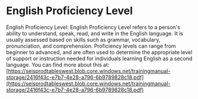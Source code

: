 # English Proficiency Level
English Proficiency Level: English Proficiency Level refers to a person's ability to understand, speak, read, and write in the English language. It is usually assessed based on skills such as grammar, vocabulary, pronunciation, and comprehension. Proficiency levels can range from beginner to advanced, and are often used to determine the appropriate level of support or instruction needed for individuals learning English as a second language.
You can find more about this at: [https://seisprodtableswest.blob.core.windows.net/trainingmanual-storage/2416f43c-e7b7-4e28-a796-6b9789828c18.pdf](https://seisprodtableswest.blob.core.windows.net/trainingmanual-storage/2416f43c-e7b7-4e28-a796-6b9789828c18.pdf)